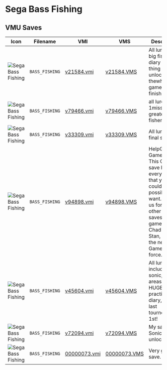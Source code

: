 # Sega Bass Fishing

## VMU Saves

| Icon | Filename | VMI | VMS | Description |
|------|----------|-----|-----|-------------|
| ![Sega Bass Fishing](../icons/BASS_FISHING.GIF) | `BASS_FISHING` | [v21584.vmi](v21584.vmi) | [v21584.VMS](v21584.VMS) | All lures all big fishin the diary every thing thing unlocked with thewhole game finished!1111 
| ![Sega Bass Fishing](../icons/BASS_FISHING.GIF) | `BASS_FISHING` | [v79466.vmi](v79466.vmi) | [v79466.VMS](v79466.VMS) | all lures 1missing greatest fisher 
| ![Sega Bass Fishing](../icons/BASS_FISHING.GIF) | `BASS_FISHING` | [v33309.vmi](v33309.vmi) | [v33309.VMS](v33309.VMS) | All lures in the final stage. 
| ![Sega Bass Fishing](../icons/BASS_FISHING.GIF) | `BASS_FISHING` | [v94898.vmi](v94898.vmi) | [v94898.VMS](v94898.VMS) | HelpGuru's Game Save. This Game save has everything that you could possibly want. E-mail us for any other game saves for any game. we are Chad and Stan, we are the new Game Save force.  
| ![Sega Bass Fishing](../icons/BASS_FISHING.GIF) | `BASS_FISHING` | [v45604.vmi](v45604.vmi) | [v45604.VMS](v45604.VMS) | All lures, including sonic, and all areas. Only HUGE fish in practice diary, right on last tournement in 1st! 
| ![Sega Bass Fishing](../icons/BASS_FISHING.GIF) | `BASS_FISHING` | [v72094.vmi](v72094.vmi) | [v72094.VMS](v72094.VMS) | My save. Sonic lure unlocked 
| ![Sega Bass Fishing](../icons/BASS_FISHING.GIF) | `BASS_FISHING` | [00000073.vmi](00000073.vmi) | [00000073.VMS](00000073.VMS) | Very good save. 
